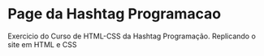 # Page da Hashtag Programacao
 Exercicio do Curso de HTML-CSS da Hashtag Programação. Replicando o site em HTML e CSS

